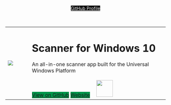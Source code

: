<p align="center" style='margin-bottom:50px'><a href="https://github.com/simon-knuth/" class="btn" style='background:#000000; color:#FFFFFF; margin:0 auto'>GitHub Profile</a></p>
<table width="100%">
  <tr>
    <td width="15%">
      <image src='https://user-images.githubusercontent.com/50021001/112044278-ea04f900-8b49-11eb-8399-8499f6391e57.png'/>
    </td>
    <td width="85%">
      <h1>Scanner for Windows 10</h1>
      An all-in-one scanner app built for the Universal Windows Platform
      <br><br>
      <a href="https://github.com/simon-knuth/scanner/index" class="btn" style='background:#00954A'>View on GitHub</a>
      <a href="http://simon-knuth.github.io/scanner" class="btn" style="background:#00954A">Website</a>
      <a href="https://www.microsoft.com/store/apps/9N438MZHD3ZF" style="margin-left:16px; border-radius:0.3rem"><img src="https://i.imgur.com/aAWYhvm.png" height="52.39px"/></a>
    </td>
  </tr>
</table>
